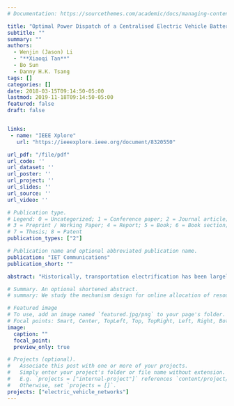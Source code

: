 ```yaml
---
# Documentation: https://sourcethemes.com/academic/docs/managing-content/

title: "Optimal Power Dispatch of a Centralised Electric Vehicle Battery Charging Station with Renewables"
subtitle: ""
summary: ""
authors:
  - Wenjin (Jason) Li
  - "**Xiaoqi Tan**"
  - Bo Sun
  - Danny H.K. Tsang
tags: []
categories: []
date: 2018-03-15T09:14:50-05:00
lastmod: 2019-11-18T09:14:50-05:00
featured: false
draft: false


links:
 - name: "IEEE Xplore"
   url: "https://ieeexplore.ieee.org/document/8320550"

url_pdf: "/file/pdf"
url_code: ''
url_dataset: ''
url_poster: ''
url_project: ''
url_slides: ''
url_source: ''
url_video: ''

# Publication type.
# Legend: 0 = Uncategorized; 1 = Conference paper; 2 = Journal article;
# 3 = Preprint / Working Paper; 4 = Report; 5 = Book; 6 = Book section;
# 7 = Thesis; 8 = Patent
publication_types: ["2"]

# Publication name and optional abbreviated publication name.
publication: "IET Communications"
publication_short: ""

abstract: "Historically, transportation electrification has been largely hindered by the limited battery capacity and the long charging time. Battery swapping has emerged as one promising technology to mitigate these problems. A centralised battery charging station (BCS) is responsible for charging depleted batteries (DBs) and providing fully-charged batteries (FBs) for multiple geographically-distributed battery swapping stations (BSSs) so that they can carry out battery swapping services. Facilitated by the recent advancement in sensor and communication technologies, one salient advantage of this centralised approach lies in its convenience to better utilise dual energy sources (i.e. the traditional power grid and local renewable energy generators). This is achieved via optimising the charging processes of a large number of DBs. In this study, the authors propose an optimisation framework for a centralised BCS to minimise the energy cost from the dual energy sources to satisfy the FB demands from multiple BSSs. Particularly, the power dispatch problem in the day-ahead and real-time electricity markets is formulated as a two-stage stochastic optimisation through consideration of the intermittent renewable energy. Numerical simulations show that the proposed optimised power dispatch is capable of achieving cost saving of 76% compared with the benchmark, subject to the limited information available in day-ahead."

# Summary. An optional shortened abstract.
# summary: We study the mechanism design for online allocation of resources. A single supplier who allocates capacity-limited resources (e.g., computing cycles, network bandwidth, energy, etc. ) to requests that arrive in a sequential and arbitrary manner.

# Featured image
# To use, add an image named `featured.jpg/png` to your page's folder.
# Focal points: Smart, Center, TopLeft, Top, TopRight, Left, Right, BottomLeft, Bottom, BottomRight.
image:
  caption: ""
  focal_point:
  preview_only: true

# Projects (optional).
#   Associate this post with one or more of your projects.
#   Simply enter your project's folder or file name without extension.
#   E.g. `projects = ["internal-project"]` references `content/project/deep-learning/index.md`.
#   Otherwise, set `projects = []`.
projects: ["electric_vehicle_networks"]
---
```

